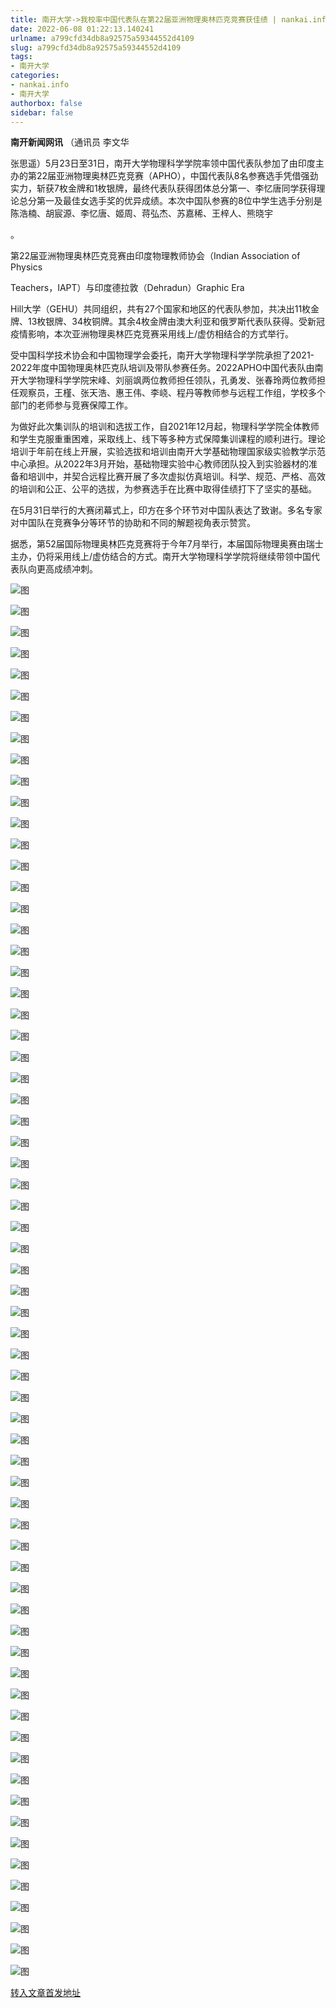 ```yaml
---
title: 南开大学->我校率中国代表队在第22届亚洲物理奥林匹克竞赛获佳绩 | nankai.info
date: 2022-06-08 01:22:13.140241
urlname: a799cfd34db8a92575a59344552d4109
slug: a799cfd34db8a92575a59344552d4109
tags: 
- 南开大学
categories:
- nankai.info
- 南开大学
authorbox: false
sidebar: false
---
```

**南开新闻网讯** （通讯员 李文华

张思遥）5月23日至31日，南开大学物理科学学院率领中国代表队参加了由印度主办的第22届亚洲物理奥林匹克竞赛（APHO），中国代表队8名参赛选手凭借强劲实力，斩获7枚金牌和1枚银牌，最终代表队获得团体总分第一、李忆唐同学获得理论总分第一及最佳女选手奖的优异成绩。本次中国队参赛的8位中学生选手分别是陈浩楠、胡宸源、李忆唐、姬周、蒋弘杰、苏嘉稀、王梓人、熊晓宇
<!--more-->
。

第22届亚洲物理奥林匹克竞赛由印度物理教师协会（Indian Association of Physics

Teachers，IAPT）与印度德拉敦（Dehradun）Graphic Era

Hill大学（GEHU）共同组织，共有27个国家和地区的代表队参加，共决出11枚金牌、13枚银牌、34枚铜牌。其余4枚金牌由澳大利亚和俄罗斯代表队获得。受新冠疫情影响，本次亚洲物理奥林匹克竞赛采用线上/虚仿相结合的方式举行。

受中国科学技术协会和中国物理学会委托，南开大学物理科学学院承担了2021-2022年度中国物理奥林匹克队培训及带队参赛任务。2022APHO中国代表队由南开大学物理科学学院宋峰、刘丽飒两位教师担任领队，孔勇发、张春玲两位教师担任观察员，王槿、张天浩、惠王伟、李峣、程丹等教师参与远程工作组，学校多个部门的老师参与竞赛保障工作。

为做好此次集训队的培训和选拔工作，自2021年12月起，物理科学学院全体教师和学生克服重重困难，采取线上、线下等多种方式保障集训课程的顺利进行。理论培训于年前在线上开展，实验选拔和培训由南开大学基础物理国家级实验教学示范中心承担。从2022年3月开始，基础物理实验中心教师团队投入到实验器材的准备和培训中，并契合远程比赛开展了多次虚拟仿真培训。科学、规范、严格、高效的培训和公正、公平的选拔，为参赛选手在比赛中取得佳绩打下了坚实的基础。

在5月31日举行的大赛闭幕式上，印方在多个环节对中国队表达了致谢。多名专家对中国队在竞赛争分等环节的协助和不同的解题视角表示赞赏。

据悉，第52届国际物理奥林匹克竞赛将于今年7月举行，本届国际物理奥赛由瑞士主办，仍将采用线上/虚仿结合的方式。南开大学物理科学学院将继续带领中国代表队向更高成绩冲刺。

![图](http://news.nankai.edu.cn/ywsd/system/2022/06/01/g)

![图](http://news.nankai.edu.cn/ywsd/system/2022/06/01/p)

![图](http://news.nankai.edu.cn/ywsd/system/2022/06/01/j)

![图](http://news.nankai.edu.cn/ywsd/system/2022/06/01/)

![图](http://news.nankai.edu.cn/ywsd/system/2022/06/01/4)

![图](http://news.nankai.edu.cn/ywsd/system/2022/06/01/a)

![图](http://news.nankai.edu.cn/ywsd/system/2022/06/01/e)

![图](http://news.nankai.edu.cn/ywsd/system/2022/06/01/f)

![图](http://news.nankai.edu.cn/ywsd/system/2022/06/01/0)

![图](http://news.nankai.edu.cn/ywsd/system/2022/06/01/1)

![图](http://news.nankai.edu.cn/ywsd/system/2022/06/01/8)

![图](http://news.nankai.edu.cn/ywsd/system/2022/06/01/4)

![图](http://news.nankai.edu.cn/ywsd/system/2022/06/01/_)

![图](http://news.nankai.edu.cn/ywsd/system/2022/06/01/3)

![图](http://news.nankai.edu.cn/ywsd/system/2022/06/01/8)

![图](http://news.nankai.edu.cn/ywsd/system/2022/06/01/0)

![图](http://news.nankai.edu.cn/ywsd/system/2022/06/01/6)

![图](http://news.nankai.edu.cn/ywsd/system/2022/06/01/4)

![图](http://news.nankai.edu.cn/ywsd/system/2022/06/01/0)

![图](http://news.nankai.edu.cn/ywsd/system/2022/06/01/0)

![图](http://news.nankai.edu.cn/ywsd/system/2022/06/01/0)

![图](http://news.nankai.edu.cn/ywsd/system/2022/06/01/3)

![图](http://news.nankai.edu.cn/ywsd/system/2022/06/01/0)

![图](http://news.nankai.edu.cn/ywsd/system/2022/06/01/0)

![图](http://news.nankai.edu.cn/)

![图](http://news.nankai.edu.cn/ywsd/system/2022/06/01/0)

![图](http://news.nankai.edu.cn/ywsd/system/2022/06/01/6)

![图](http://news.nankai.edu.cn/ywsd/system/2022/06/01/4)

![图](http://news.nankai.edu.cn/)

![图](http://news.nankai.edu.cn/ywsd/system/2022/06/01/0)

![图](http://news.nankai.edu.cn/ywsd/system/2022/06/01/0)

![图](http://news.nankai.edu.cn/ywsd/system/2022/06/01/0)

![图](http://news.nankai.edu.cn/)

![图](http://news.nankai.edu.cn/ywsd/system/2022/06/01/3)

![图](http://news.nankai.edu.cn/ywsd/system/2022/06/01/0)

![图](http://news.nankai.edu.cn/ywsd/system/2022/06/01/0)

![图](http://news.nankai.edu.cn/)

![图](http://news.nankai.edu.cn/ywsd/system/2022/06/01/c)

![图](http://news.nankai.edu.cn/ywsd/system/2022/06/01/i)

![图](http://news.nankai.edu.cn/ywsd/system/2022/06/01/p)

![图](http://news.nankai.edu.cn/)

![图](http://news.nankai.edu.cn/ywsd/system/2022/06/01/n)

![图](http://news.nankai.edu.cn/ywsd/system/2022/06/01/c)

![图](http://news.nankai.edu.cn/ywsd/system/2022/06/01/)

![图](http://news.nankai.edu.cn/ywsd/system/2022/06/01/u)

![图](http://news.nankai.edu.cn/ywsd/system/2022/06/01/d)

![图](http://news.nankai.edu.cn/ywsd/system/2022/06/01/e)

![图](http://news.nankai.edu.cn/ywsd/system/2022/06/01/)

![图](http://news.nankai.edu.cn/ywsd/system/2022/06/01/i)

![图](http://news.nankai.edu.cn/ywsd/system/2022/06/01/a)

![图](http://news.nankai.edu.cn/ywsd/system/2022/06/01/k)

![图](http://news.nankai.edu.cn/ywsd/system/2022/06/01/n)

![图](http://news.nankai.edu.cn/ywsd/system/2022/06/01/a)

![图](http://news.nankai.edu.cn/ywsd/system/2022/06/01/n)

![图](http://news.nankai.edu.cn/ywsd/system/2022/06/01/)

![图](http://news.nankai.edu.cn/ywsd/system/2022/06/01/s)

![图](http://news.nankai.edu.cn/ywsd/system/2022/06/01/w)

![图](http://news.nankai.edu.cn/ywsd/system/2022/06/01/e)

![图](http://news.nankai.edu.cn/ywsd/system/2022/06/01/n)

![图](http://news.nankai.edu.cn/)

![图](http://news.nankai.edu.cn/)

![图](http://news.nankai.edu.cn/ywsd/system/2022/06/01/:)

![图](http://news.nankai.edu.cn/ywsd/system/2022/06/01/p)

![图](http://news.nankai.edu.cn/ywsd/system/2022/06/01/t)

![图](http://news.nankai.edu.cn/ywsd/system/2022/06/01/t)

![图](http://news.nankai.edu.cn/ywsd/system/2022/06/01/h)

[转入文章首发地址](http://news.nankai.edu.cn/ywsd/system/2022/06/01/030051559.shtml)